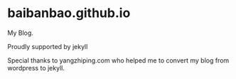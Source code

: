 baibanbao.github.io
===================

My Blog.   

Proudly supported by jekyll

Special thanks to yangzhiping.com who helped me to convert my blog from wordpress to jekyll.
